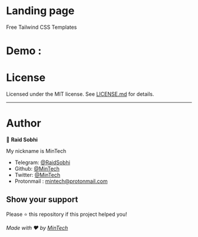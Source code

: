 #  Landing page
Free Tailwind CSS Templates

# Demo :

# License

Licensed under the MIT license. See [LICENSE.md](https://github.com/mintech-dot/PcInfo/blob/main/README.md) for details.

***

# Author

👤 **Raid Sobhi**

My nickname is MinTech
- Telegram: [@RaidSobhi](https://t.me/Sobhi_raid)
- Github: [@MinTech](https://github.com/mintech-dot)
- Twitter: [@MinTech](https://twitter.com/raid_sobhi)
- Protonmail : mintech@protonmail.com
    
## Show your support

Please ⭐️ this repository if this project helped you!

_Made with ❤️ by [MinTech](https://github.com/mintech-dot)_
